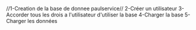 
//1-Creation de la base de donnee paulservice//
2-Créer un utilisateur
3-Accorder tous les drois a l'utilisateur d'utiliser la base 
4-Charger la base
5-Charger les données
